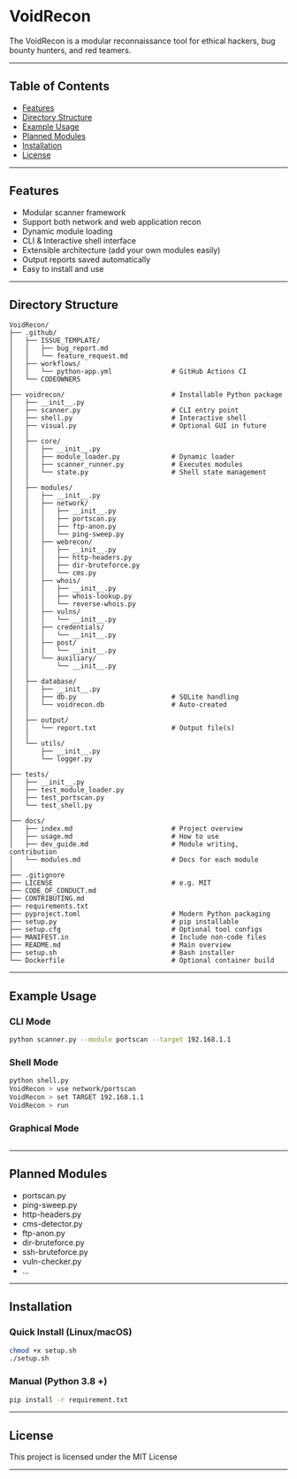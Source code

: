 # VoidRecon


The VoidRecon is a modular reconnaissance tool for ethical hackers, bug bounty hunters, and red teamers.

---

## Table of Contents

- [Features](#features)
- [Directory Structure](#directory-structure)
- [Example Usage](#example-usage)
- [Planned Modules](#planned-modules)
- [Installation](#installation)
- [License](#license)

---

## Features

- Modular scanner framework
- Support both network and web application recon
- Dynamic module loading
- CLI & Interactive shell interface
- Extensible architecture (add your own modules easily)
- Output reports saved automatically
- Easy to install and use

---

## Directory Structure

```
VoidRecon/
├── .github/
│   ├── ISSUE_TEMPLATE/
│   │   ├── bug_report.md
│   │   └── feature_request.md
│   ├── workflows/
│   │   └── python-app.yml               # GitHub Actions CI
│   └── CODEOWNERS
│
├── voidrecon/                           # Installable Python package
│   ├── __init__.py
│   ├── scanner.py                       # CLI entry point
│   ├── shell.py                         # Interactive shell
│   ├── visual.py                        # Optional GUI in future
│   │
│   ├── core/
│   │   ├── __init__.py
│   │   ├── module_loader.py             # Dynamic loader
│   │   ├── scanner_runner.py            # Executes modules
│   │   └── state.py                     # Shell state management
│   │
│   ├── modules/
│   │   ├── __init__.py
│   │   ├── network/
│   │   │   ├── __init__.py
│   │   │   ├── portscan.py
│   │   │   ├── ftp-anon.py
│   │   │   └── ping-sweep.py
│   │   ├── webrecon/
│   │   │   ├── __init__.py
│   │   │   ├── http-headers.py
│   │   │   ├── dir-bruteforce.py
│   │   │   └── cms.py
│   │   ├── whois/
│   │   │   ├── __init__.py
│   │   │   ├── whois-lookup.py
│   │   │   └── reverse-whois.py
│   │   ├── vulns/
│   │   │   └── __init__.py
│   │   ├── credentials/
│   │   │   └── __init__.py
│   │   ├── post/
│   │   │   └── __init__.py
│   │   └── auxiliary/
│   │       └── __init__.py
│   │
│   ├── database/
│   │   ├── __init__.py
│   │   ├── db.py                        # SQLite handling
│   │   └── voidrecon.db                 # Auto-created
│   │
│   ├── output/
│   │   └── report.txt                   # Output file(s)
│   │
│   └── utils/
│       ├── __init__.py
│       └── logger.py
│
├── tests/
│   ├── __init__.py
│   ├── test_module_loader.py
│   ├── test_portscan.py
│   └── test_shell.py
│
├── docs/
│   ├── index.md                         # Project overview
│   ├── usage.md                         # How to use
│   ├── dev_guide.md                     # Module writing, contribution
│   └── modules.md                       # Docs for each module
│
├── .gitignore
├── LICENSE                              # e.g. MIT
├── CODE_OF_CONDUCT.md
├── CONTRIBUTING.md
├── requirements.txt
├── pyproject.toml                       # Modern Python packaging
├── setup.py                             # pip installable
├── setup.cfg                            # Optional tool configs
├── MANIFEST.in                          # Include non-code files
├── README.md                            # Main overview
├── setup.sh                             # Bash installer
└── Dockerfile                           # Optional container build
```

---

## Example Usage

### CLI Mode

```bash
python scanner.py --module portscan --target 192.168.1.1
```

### Shell Mode

```bash
python shell.py
VoidRecon > use network/portscan
VoidRecon > set TARGET 192.168.1.1
VoidRecon > run
```

### Graphical Mode

```
```

---

## Planned Modules

- portscan.py
- ping-sweep.py
- http-headers.py
- cms-detector.py
- ftp-anon.py
- dir-bruteforce.py
- ssh-bruteforce.py
- vuln-checker.py
- ... 

--- 

## Installation

### Quick Install (Linux/macOS)

```bash
chmod +x setup.sh
./setup.sh
```

### Manual (Python 3.8 +)

```bash
pip install -r requirement.txt
```

---

## License

This project is licensed under the MIT License

---

